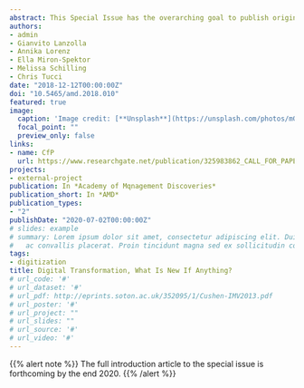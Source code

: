 ```yaml
---
abstract: This Special Issue has the overarching goal to publish original research works that contribute to the ongoing  debate on whether established assumptions in extant management theories still hold true when faced with the pervasive diffusion and adoption of digital technologies. There are several digital technologies—e.g., Internet of Things, 5G, Cloud, Distributed Ledgers/Blockchain, Big Data and Artificial Intelligence—which, in isolation or jointly, provide new capabilities to economic actors. Such capabilities are often described as “transformational” and hereafter we refer to “digital transformation” as the wider institutional, strategic, organizational and implications for economic actors of digital technologies’ diffusion and adoption.
authors:
- admin
- Gianvito Lanzolla
- Annika Lorenz
- Ella Miron-Spektor
- Melissa Schilling
- Chris Tucci
date: "2018-12-12T00:00:00Z"
doi: "10.5465/amd.2018.010"
featured: true
image:
  caption: 'Image credit: [**Unsplash**](https://unsplash.com/photos/mG28olYFgHI)'
  focal_point: ""
  preview_only: false
links:
- name: CfP
  url: https://www.researchgate.net/publication/325983862_CALL_FOR_PAPERS_FOR_SPECIAL_ISSUE_Digital_Transformation_What_is_new_if_anything
projects:
- external-project
publication: In *Academy of Mqnagement Discoveries*
publication_short: In *AMD*
publication_types:
- "2"
publishDate: "2020-07-02T00:00:00Z"
# slides: example
# summary: Lorem ipsum dolor sit amet, consectetur adipiscing elit. Duis posuere tellus
#   ac convallis placerat. Proin tincidunt magna sed ex sollicitudin condimentum.
tags:
- digitization
title: Digital Transformation, What Is New If Anything?
# url_code: '#'
# url_dataset: '#'
# url_pdf: http://eprints.soton.ac.uk/352095/1/Cushen-IMV2013.pdf
# url_poster: '#'
# url_project: ""
# url_slides: ""
# url_source: '#'
# url_video: '#'
---
```


{{% alert note %}}
The full introduction article to the special issue is forthcoming by the end 2020. 
{{% /alert %}}

